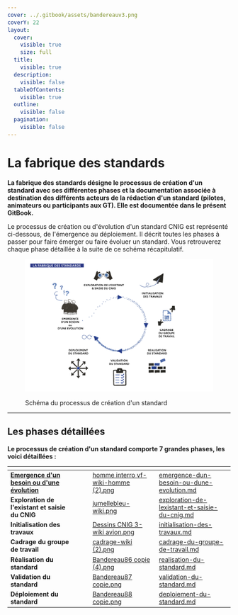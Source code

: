```yaml
---
cover: ../.gitbook/assets/bandereauv3.png
coverY: 22
layout:
  cover:
    visible: true
    size: full
  title:
    visible: true
  description:
    visible: false
  tableOfContents:
    visible: true
  outline:
    visible: false
  pagination:
    visible: false
---
```


# La fabrique des standards

**La fabrique des standards désigne le processus de création d'un standard avec ses différentes phases et la documentation associée à destination des différents acteurs de la rédaction d'un standard (pilotes, animateurs ou participants aux GT). Elle est documentée dans le présent GitBook.**&#x20;

Le processus de création ou d'évolution d'un standard CNIG est représenté ci-dessous, de l'émergence au déploiement. Il décrit toutes les phases à passer pour faire émerger ou faire évoluer un standard. Vous retrouverez chaque phase détaillée à la suite de ce schéma récapitulatif.&#x20;

<figure><img src="../.gitbook/assets/Processus elaboration standards-vff.png" alt=""><figcaption><p>Schéma du processus de création d'un standard</p></figcaption></figure>

***

## Les phases détaillées&#x20;

**Le processus de création d'un standard comporte 7 grandes phases, les voici détaillées :**



<table data-view="cards"><thead><tr><th></th><th></th><th></th><th data-hidden data-card-cover data-type="files"></th><th data-hidden data-card-target data-type="content-ref"></th></tr></thead><tbody><tr><td><a data-footnote-ref href="#user-content-fn-1"><strong>Emergence d'un besoin ou d'une évolution</strong></a></td><td></td><td></td><td><a href="../.gitbook/assets/homme interro vf-wiki-homme (2).png">homme interro vf-wiki-homme (2).png</a></td><td><a href="emergence-dun-besoin-ou-dune-evolution.md">emergence-dun-besoin-ou-dune-evolution.md</a></td></tr><tr><td><strong>Exploration de l'existant et saisie du CNIG</strong></td><td></td><td></td><td><a href="../.gitbook/assets/jumellebleu-wiki.png">jumellebleu-wiki.png</a></td><td><a href="exploration-de-lexistant-et-saisie-du-cnig.md">exploration-de-lexistant-et-saisie-du-cnig.md</a></td></tr><tr><td><strong>Initialisation des travaux</strong></td><td></td><td></td><td><a href="../.gitbook/assets/Dessins CNIG 3-wiki avion.png">Dessins CNIG 3-wiki avion.png</a></td><td><a href="initialisation-des-travaux.md">initialisation-des-travaux.md</a></td></tr><tr><td><strong>Cadrage du groupe de travail</strong></td><td></td><td></td><td><a href="../.gitbook/assets/cadrage-wiki (2).png">cadrage-wiki (2).png</a></td><td><a href="cadrage-du-groupe-de-travail.md">cadrage-du-groupe-de-travail.md</a></td></tr><tr><td><strong>Réalisation du standard</strong></td><td></td><td></td><td><a href="../.gitbook/assets/Bandereau86 copie (4).png">Bandereau86 copie (4).png</a></td><td><a href="realisation-du-standard.md">realisation-du-standard.md</a></td></tr><tr><td><strong>Validation du standard</strong></td><td></td><td></td><td><a href="../.gitbook/assets/Bandereau87 copie.png">Bandereau87 copie.png</a></td><td><a href="validation-du-standard.md">validation-du-standard.md</a></td></tr><tr><td><strong>Déploiement du standard</strong></td><td></td><td></td><td><a href="../.gitbook/assets/Bandereau88 copie.png">Bandereau88 copie.png</a></td><td><a href="deploiement-du-standard.md">deploiement-du-standard.md</a></td></tr></tbody></table>



[^1]: 
